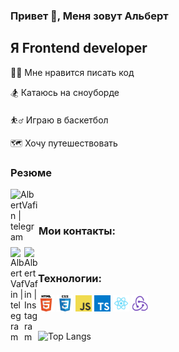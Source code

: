 ### Привет 👋, Меня зовут Альберт

## Я Frontend developer

👨‍💻 Мне нравится писать код

🏂 Катаюсь на сноуборде

⛹️‍♂️ Играю в баскетбол

🗺️ Хочу путешествовать

### Резюме

[<img align="left" alt="AlbertVafin | telegram" width="45" src="https://img.icons8.com/nolan/344/open-resume.png" />][summary]

<br />
<br />

### Мои контакты:

[<img align="left" alt="AlbertVafin | telegram" width="22px" src="https://cdn.icon-icons.com/icons2/923/PNG/512/telegram_icon-icons.com_72055.png" />][telegram]

[<img align="left" alt="AlbertVafin | Instagram" width="22px" src="https://cdn.icon-icons.com/icons2/1211/PNG/512/1491580635-yumminkysocialmedia26_83102.png" />][instagram]

<br />

### Технологии:

<img align="center" alt="HTML5" width="26px" src="https://raw.githubusercontent.com/github/explore/80688e429a7d4ef2fca1e82350fe8e3517d3494d/topics/html/html.png" />
<img align="center" alt="CSS3" width="26px" src="https://raw.githubusercontent.com/github/explore/80688e429a7d4ef2fca1e82350fe8e3517d3494d/topics/css/css.png" />
<img align="center" alt="JavaScript" width="26px" src="https://raw.githubusercontent.com/github/explore/80688e429a7d4ef2fca1e82350fe8e3517d3494d/topics/javascript/javascript.png" />
<img align="center" alt="React" width="26px" src="https://raw.githubusercontent.com/github/explore/80688e429a7d4ef2fca1e82350fe8e3517d3494d/topics/typescript/typescript.png" />
<img align="center" alt="React" width="26px" src="https://raw.githubusercontent.com/github/explore/80688e429a7d4ef2fca1e82350fe8e3517d3494d/topics/react/react.png" />
<img align="center" alt="React" width="26px" src="https://raw.githubusercontent.com/github/explore/80688e429a7d4ef2fca1e82350fe8e3517d3494d/topics/redux/redux.png" />


<br />
<br />

![Top Langs](https://github-readme-stats.vercel.app/api/top-langs/?username=Alebard&layout=compact)

[instagram]: https://www.instagram.com/albert_n.v
[telegram]: https://t.me/alebarrd
[summary]: https://naberezhnye.hh.ru/resume/89e8eea3ff08cfaa0f0039ed1f4e7141626e52